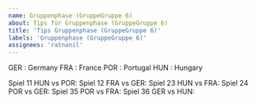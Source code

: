 ```yaml
---
name: Gruppenphase (GruppeGruppe 6)
about: Tips für Gruppenphase (GruppeGruppe 6)
title: 'Tips Gruppenphase (GruppeGruppe 6)'
labels: 'Gruppenphase (GruppeGruppe 6)'
assignees: 'ratnanil'
---
```


GER :  Germany
FRA :  France
POR :  Portugal
HUN :  Hungary

Spiel 11 HUN vs POR:
Spiel 12 FRA vs GER:
Spiel 23 HUN vs FRA:
Spiel 24 POR vs GER:
Spiel 35 POR vs FRA:
Spiel 36 GER vs HUN:
